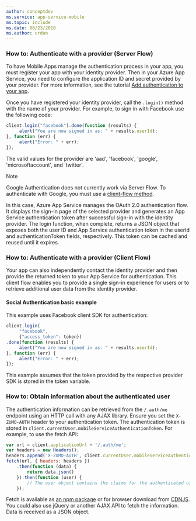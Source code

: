 ```yaml
---
author: conceptdev
ms.service: app-service-mobile
ms.topic: include
ms.date: 08/23/2018
ms.author: crdun
---
```

### <a name="server-auth"></a>How to: Authenticate with a provider (Server Flow)

To have Mobile Apps manage the authentication process in your app, you must register your app with your identity provider. Then in your Azure App Service, you need to configure the application ID and secret provided by your provider.
For more information, see the tutorial [Add authentication to your app](/previous-versions/azure/app-service-mobile/app-service-mobile-cordova-get-started-users).

Once you have registered your identity provider, call the `.login()` method with the name of your provider. For
example, to sign in with Facebook use the following code:

```javascript
client.login("facebook").done(function (results) {
     alert("You are now signed in as: " + results.userId);
}, function (err) {
     alert("Error: " + err);
});
```

The valid values for the provider are 'aad', 'facebook', 'google', 'microsoftaccount', and 'twitter'.

> [!NOTE]
> Google Authentication does not currently work via Server Flow.  To authenticate with Google, you must
> use a [client-flow method](#client-auth).

In this case, Azure App Service manages the OAuth 2.0 authentication flow.  It displays the sign-in page of the selected provider and generates an App Service authentication token after successful sign-in with the identity provider. The login function, when complete, returns a JSON object that exposes both the user ID and App Service authentication token in the userId and authenticationToken fields, respectively. This token can be cached and reused until it expires.

### <a name="client-auth"></a>How to: Authenticate with a provider (Client Flow)

Your app can also independently contact the identity provider and then provide the returned token to your App Service for authentication. This client flow enables you to provide a single sign-in experience for users or to retrieve additional user data from the identity provider.

#### Social Authentication basic example

This example uses Facebook client SDK for authentication:

```javascript
client.login(
     "facebook",
     {"access_token": token})
.done(function (results) {
     alert("You are now signed in as: " + results.userId);
}, function (err) {
     alert("Error: " + err);
});

```
This example assumes that the token provided by the respective provider SDK is stored in the token variable.

### <a name="auth-getinfo"></a>How to: Obtain information about the authenticated user

The authentication information can be retrieved from the `/.auth/me` endpoint using an HTTP call with any AJAX
library.  Ensure you set the `X-ZUMO-AUTH` header to your authentication token.  The authentication token
is stored in `client.currentUser.mobileServiceAuthenticationToken`.  For example, to use the fetch API:

```javascript
var url = client.applicationUrl + '/.auth/me';
var headers = new Headers();
headers.append('X-ZUMO-AUTH', client.currentUser.mobileServiceAuthenticationToken);
fetch(url, { headers: headers })
    .then(function (data) {
        return data.json()
    }).then(function (user) {
        // The user object contains the claims for the authenticated user
    });
```

Fetch is available as [an npm package](https://www.npmjs.com/package/whatwg-fetch) or for browser download from [CDNJS](https://cdnjs.com/libraries/fetch). You could also use jQuery or another AJAX API to fetch the information.  Data is received as a JSON object.
